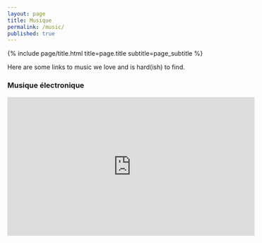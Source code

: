 ```yaml
---
layout: page
title: Musique
permalink: /music/
published: true
---
```


<div class="page" markdown="1">


{% include page/title.html title=page.title subtitle=page_subtitle %}

<!-- ## Some heading  -->

Here are some links to music we love and is hard(ish) to find.

### Musique électronique


<div class="youtube-video">
    <iframe width="560" height="315" src="https://www.youtube.com/embed/videoseries?list=PL3EAGERkrxh09Y5WUIevXCkiuClgn-xQh" frameborder="0" allow="accelerometer; autoplay; encrypted-media; gyroscope; picture-in-picture" allowfullscreen></iframe>
</div>

</div>
